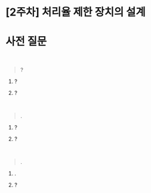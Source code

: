 # [2주차] 처리율 제한 장치의 설계

# 사전 질문 

<br>

> ?


1. ?


2. ?



<br>

> .



1.  ?


2.  ?




<br>

> .



1. .


2.  ?


